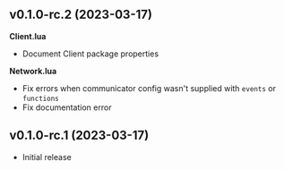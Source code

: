 ## v0.1.0-rc.2 (2023-03-17)

**Client.lua**
* Document Client package properties

**Network.lua**
* Fix errors when communicator config wasn't supplied with `events` or `functions`
* Fix documentation error

## v0.1.0-rc.1 (2023-03-17)
* Initial release
